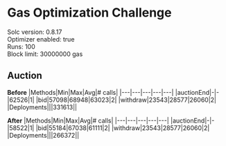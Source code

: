 # Gas Optimization Challenge

Solc version: 0.8.17  
Optimizer enabled: true  
Runs: 100  
Block limit: 30000000 gas  

## Auction

**Before**
|Methods|Min|Max|Avg|# calls|
|---|---|---|---|---|
|auctionEnd|-|-|62526|1|
|bid|57098|68948|63023|2|
|withdraw|23543|28577|26060|2|
|Deployments|||331613||

**After**
|Methods|Min|Max|Avg|# calls|
|---|---|---|---|---|
|auctionEnd|-|-|58522|1|
|bid|55184|67038|61111|2|
|withdraw|23543|28577|26060|2|
|Deployments|||266372||

